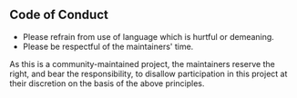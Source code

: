 ## Code of Conduct

- Please refrain from use of language which is hurtful or demeaning.
- Please be respectful of the maintainers' time.

As this is a community-maintained project, the maintainers reserve the right, and bear the responsibility, to disallow participation in this project at their discretion on the basis of the above principles.